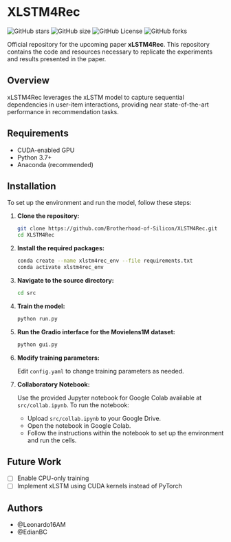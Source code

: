 # XLSTM4Rec
![GitHub stars](https://img.shields.io/github/stars/Brotherhood-of-Silicon/XLSTM4Rec) 
![GitHub size](https://img.shields.io/github/repo-size/Brotherhood-of-Silicon/XLSTM4Rec) 
![GitHub License](https://img.shields.io/github/license/Brotherhood-of-Silicon/XLSTM4Rec)
![GitHub forks](https://img.shields.io/github/forks/Brotherhood-of-Silicon/XLSTM4Rec) 


Official repository for the upcoming paper **xLSTM4Rec**. This repository contains the code and resources necessary to replicate the experiments and results presented in the paper.

## Overview

xLSTM4Rec leverages the xLSTM model to capture sequential dependencies in user-item interactions, providing near state-of-the-art performance in recommendation tasks.

## Requirements

- CUDA-enabled GPU
- Python 3.7+
- Anaconda (recommended)

## Installation

To set up the environment and run the model, follow these steps:

1. **Clone the repository:**

   ```bash
   git clone https://github.com/Brotherhood-of-Silicon/XLSTM4Rec.git
   cd XLSTM4Rec
   ```

2. **Install the required packages:**

   ```bash
   conda create --name xlstm4rec_env --file requirements.txt
   conda activate xlstm4rec_env
   ```

3. **Navigate to the source directory:**

   ```bash
   cd src
   ```

4. **Train the model:**

   ```bash
   python run.py
   ```

5. **Run the Gradio interface for the Movielens1M dataset:**

   ```bash
   python gui.py
   ```

6. **Modify training parameters:**

   Edit `config.yaml` to change training parameters as needed.

7. **Collaboratory Notebook:**

   Use the provided Jupyter notebook for Google Colab available at `src/collab.ipynb`. To run the notebook:

   - Upload `src/collab.ipynb` to your Google Drive.
   - Open the notebook in Google Colab.
   - Follow the instructions within the notebook to set up the environment and run the cells.

## Future Work

- [ ] Enable CPU-only training
- [ ] Implement xLSTM using CUDA kernels instead of PyTorch

## Authors

- @Leonardo16AM
- @EdianBC
